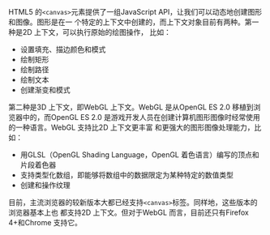 HTML5 的`<canvas>`元素提供了一组JavaScript API，让我们可以动态地创建图形和图像。图形是在一
个特定的上下文中创建的，而上下文对象目前有两种。第一种是2D 上下文，可以执行原始的绘图操作，
比如：

- 设置填充、描边颜色和模式
- 绘制矩形
- 绘制路径
- 绘制文本
- 创建渐变和模式

第二种是3D 上下文，即WebGL 上下文。WebGL 是从OpenGL ES 2.0 移植到浏览器中的，而OpenGL
ES 2.0 是游戏开发人员在创建计算机图形图像时经常使用的一种语言。WebGL 支持比2D 上下文更丰富
和更强大的图形图像处理能力，比如：

- 用GLSL（OpenGL Shading Language，OpenGL 着色语言）编写的顶点和片段着色器
- 支持类型化数组，即能够将数组中的数据限定为某种特定的数值类型
- 创建和操作纹理

目前，主流浏览器的较新版本大都已经支持`<canvas>`标签。同样地，这些版本的浏览器基本上也
都支持2D 上下文。但对于WebGL 而言，目前还只有Firefox 4+和Chrome 支持它。